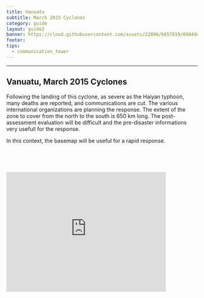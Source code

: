 ```yaml
---
title: Vanuatu
subtitle: March 2015 Cyclones
category: guide
layout: guide2
banner: https://cloud.githubusercontent.com/assets/22896/6657019/0984deaa-cb14-11e4-919c-2ef0eb0ff219.png
footer: 
tips:
  - communication_tower
---
```


<div id="test" class="col-lg-5 col-sm-6">
<hr class="section-heading-spacer">
<div class="clearfix"></div>

<h2 class="section-heading">Vanuatu, March 2015 Cyclones</h2>

<p>Following the landing of this cyclone, as severe as the Haiyan typhoon, many deaths are reported, and communications are cut. The various international organizations are planning the response. The extent of the zone to cover from the north to the south is 650 km long. The post-assessment evaluation will be difficult and the pre-disaster informations very usefull for the response.

In this context, the basemap will be useful for a rapid response.</p>
</div>
<div class="col-lg-5 col-lg-offset-2 col-sm-6">
<iframe style="margin-top:60px" width="420" height="315" frameborder="0" scrolling="no" marginheight="0" marginwidth="0" src="http://www.openstreetmap.org/export/embed.html?bbox=159.609375%2C-20.663626054152797%2C174.44091796875%2C-12.672496436545655&amp;layer=mapnik"></iframe>
</div>
